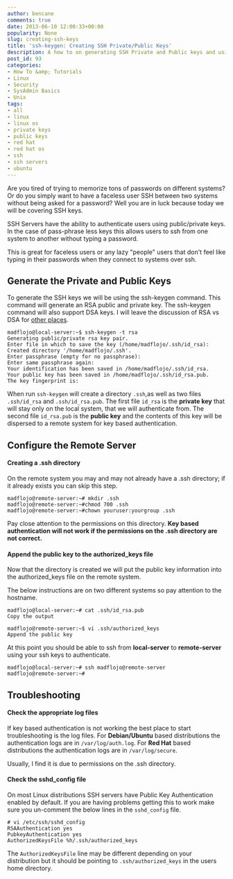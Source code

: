 ```yaml
---
author: bencane
comments: true
date: 2013-06-10 12:00:33+00:00
popularity: None
slug: creating-ssh-keys
title: 'ssh-keygen: Creating SSH Private/Public Keys'
description: A how to on generating SSH Private and Public keys and using them for passphrase less logins
post_id: 93
categories:
- How To &amp; Tutorials
- Linux
- Security
- SysAdmin Basics
- Unix
tags:
- all
- linux
- linux os
- private keys
- public keys
- red hat
- red hat os
- ssh
- ssh servers
- ubuntu
---
```


Are you tired of trying to memorize tons of passwords on different systems? Or do you simply want to have a faceless user SSH between two systems without being asked for a password? Well you are in luck because today we will be covering SSH keys.

SSH Servers have the ability to authenticate users using public/private keys. In the case of pass-phrase less keys this allows users to ssh from one system to another without typing a password.

This is great for faceless users or any lazy "people" users that don't feel like typing in their passwords when they connect to systems over ssh.

## Generate the Private and Public Keys

To generate the SSH keys we will be using the ssh-keygen command. This command will generate an RSA public and private key. The ssh-keygen command will also support DSA keys. I will leave the discussion of RSA vs DSA for [other places](http://security.stackexchange.com/questions/5096/rsa-vs-dsa-for-ssh-authentication-keys).

    madflojo@local-server:~$ ssh-keygen -t rsa
    Generating public/private rsa key pair.
    Enter file in which to save the key (/home/madflojo/.ssh/id_rsa):
    Created directory '/home/madflojo/.ssh'.
    Enter passphrase (empty for no passphrase):
    Enter same passphrase again:
    Your identification has been saved in /home/madflojo/.ssh/id_rsa.
    Your public key has been saved in /home/madflojo/.ssh/id_rsa.pub.
    The key fingerprint is:

When run `ssh-keygen` will create a directory `.ssh`,as well as two files `.ssh/id_rsa` and `.ssh/id_rsa.pub`. The first file `id_rsa` is the **private key** that will stay only on the local system, that we will authenticate from. The second file `id_rsa.pub` is the **public key** and the contents of this key will be dispersed to a remote system for key based authentication.

## Configure the Remote Server

#### Creating a .ssh directory

On the remote system you may and may not already have a .ssh directory; if it already exists you can skip this step.

    madflojo@remote-server:~# mkdir .ssh
    madflojo@remote-server:~#chmod 700 .ssh
    madflojo@remote-server:~#chown youruser:yourgroup .ssh

Pay close attention to the permissions on this directory. **Key based authentication will not work if the permissions on the .ssh directory are not correct.**

#### Append the public key to the authorized_keys file

Now that the directory is created we will put the public key information into the authorized_keys file on the remote system.

The below instructions are on two different systems so pay attention to the hostname.

    madflojo@local-server:~# cat .ssh/id_rsa.pub
    Copy the output

    madflojo@remote-server:~$ vi .ssh/authorized_keys
    Append the public key

At this point you should be able to ssh from **local-server** to **remote-server** using your ssh keys to authenticate.

    madflojo@local-server:~# ssh madflojo@remote-server
    madflojo@remote-server:~#

## Troubleshooting

#### Check the appropriate log files

If key based authentication is not working the best place to start troubleshooting is the log files. For **Debian/Ubuntu** based distributions the authentication logs are in `/var/log/auth.log`. For **Red Hat** based distributions the authentication logs are in `/var/log/secure`.

Usually, I find it is due to permissions on the .ssh directory.

#### Check the sshd_config file

On most Linux distributions SSH servers have Public Key Authentication enabled by default. If you are having problems getting this to work make sure you un-comment the below lines in the `sshd_config` file.

    # vi /etc/ssh/sshd_config
    RSAAuthentication yes
    PubkeyAuthentication yes
    AuthorizedKeysFile %h/.ssh/authorized_keys

The `AuthorizedKeysFile` line may be different depending on your distribution but it should be pointing to `.ssh/authorized_keys` in the users home directory.
